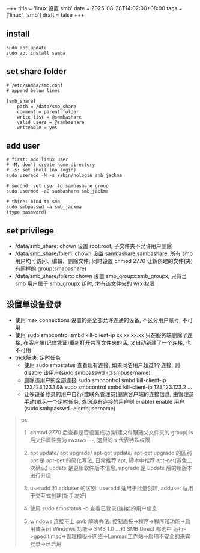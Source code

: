 +++
title = 'linux 设置 smb'
date = 2025-08-28T14:02:00+08:00
tags = ['linux', 'smb']
draft = false
+++


## install
```
sudo apt update
sudo apt install samba
```

## set share folder
```
# /etc/samba/smb.conf
# append below lines

[smb_share]
	path = /data/smb_share
	comment = parent folder
	write list = @sambashare
	valid users = @sambashare
	writeable = yes
```

## add user
```
# first: add linux user
# -M: don't create home directory
# -s: set shell (no login)
sudo useradd -M -s /sbin/nologin smb_jackma

# second: set user to sambashare group
sudo usermod -aG sambashare smb_jackma

# thire: bind to smb
sudo smbpasswd -a smb_jackma
(type password)
```

## set privilege
- /data/smb_share: chown 设置 root:root, 子文件夹不允许用户删除
- /data/smb_share/foler1: chown 设置 sambashare:sambashare, 所有 smb 用户均可访问、编辑、删除文件; 同时设置 chmod 2770 让新创建的文件(夹)有同样的 group(smabashare)
- /data/smb_share/folerx: chown 设置 smb_groupx:smb_groupx, 只有当 smb 用户属于 smb_groupx 组时, 才有该文件夹的 wrx 权限

## 设置单设备登录
- 使用 max connections 设置的是全部允许连通的设备, 不区分用户账号, 不可用
- 使用 sudo smbcontrol smbd kill-client-ip xx.xx.xx.xx 只在服务端删除了连接, 在客户端(记住凭证)重新打开共享文件夹的话, 又自动新建了一个连接, 也不可用
- trick解决: 定时任务
    - 使用 sudo smbstatus 查看现有连接, 如果同名用户超过1个连接, 则 disable 该用户(sudo smbpasswd -d smbusername),
    - 删除该用户的全部连接 sudo smbcontrol smbd kill-client-ip 123.123.123.1 && sudo smbcontrol smbd kill-client-ip 123.123.123.2 ...
    - 让多设备登录的用户自行(或联系管理员)删除客户端的连接信息, 由管理员手动(或另一个定时任务, 查询没有连接的用户则 enable) enable 用户(sudo smbpasswd -e smbusername)



> ps:
> 1. chmod 2770 后查看是否设置成功(新建文件跟随父文件夹的 group)
> ls 后文件属性变为 rwxrws---, 这里的 s 代表特殊权限
>
> 2. apt update/ apt upgrade/ apt-get update/ apt-get upgrade 的区别
> apt 是 apt-get 的简化写法, 日常推荐 apt, 脚本中推荐 apt-get(避免二次确认)
> update 是更新软件版本信息, upgrade 是 update 后的新版本进行升级
>
> 3. useradd 和 adduser 的区别:
> useradd 适用于批量创建, adduser 适用于交互式创建(新手友好)
>
> 4. 使用 sudo smbstatus -b 查看已登录(连接)的用户信息
>
> 5. windows 连接不上 smb 解决办法:
>    控制面板->程序->程序和功能->启用或关闭 Windows 功能-> SMB 1.0 ...和 SMB Direct 都选中
>    运行->gpedit.msc->管理模板->网络->Lanman工作站->启用不安全的来宾登录->已启用

